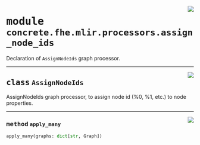 <!-- markdownlint-disable -->

<a href="../../frontends/concrete-python/concrete/fhe/mlir/processors/assign_node_ids.py#L0"><img align="right" style="float:right;" src="https://img.shields.io/badge/-source-cccccc?style=flat-square"></a>

# <kbd>module</kbd> `concrete.fhe.mlir.processors.assign_node_ids`
Declaration of `AssignNodeIds` graph processor. 



---

<a href="../../frontends/concrete-python/concrete/fhe/mlir/processors/assign_node_ids.py#L8"><img align="right" style="float:right;" src="https://img.shields.io/badge/-source-cccccc?style=flat-square"></a>

## <kbd>class</kbd> `AssignNodeIds`
AssignNodeIds graph processor, to assign node id (%0, %1, etc.) to node properties. 




---

<a href="../../frontends/concrete-python/concrete/fhe/mlir/processors/assign_node_ids.py#L13"><img align="right" style="float:right;" src="https://img.shields.io/badge/-source-cccccc?style=flat-square"></a>

### <kbd>method</kbd> `apply_many`

```python
apply_many(graphs: dict[str, Graph])
```






